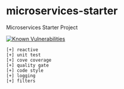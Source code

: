# microservices-starter
Microservices Starter Project

[![Known Vulnerabilities](https://snyk.io/test/github/skhatri/microservices-starter-java/badge.svg?targetFile=build.gradle)](https://snyk.io/test/github/skhatri/microservices-starter-java?targetFile=build.gradle)


```
[+] reactive
[+] unit test
[+] cove coverage
[+] quality gate
[+] code style
[+] logging
[+] filters
```
